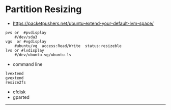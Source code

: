 # Partition Resizing
- https://packetpushers.net/ubuntu-extend-your-default-lvm-space/ 

```
pvs or  #pvdisplay
    #/dev/sda3
vgs  or #vgdisplay
    #ubuntu/vg  access:Read/Write  status:resizeble
lvs or #lvdisplay
    #/dev/ubuntu-vg/ubuntu-lv
```







- command line 
```
lvextend 
gvextend 
resize2fs 
```
- cfdisk 
- gparted 

-----------------------------------------------------------------------------------------------------------------

